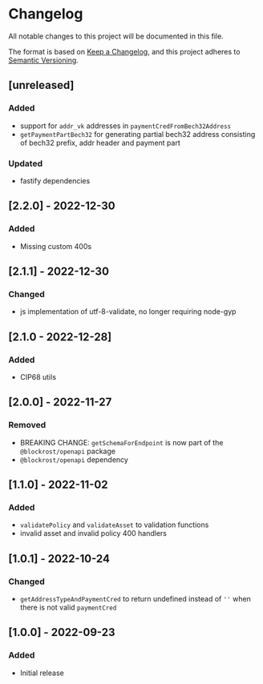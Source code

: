 # Changelog

All notable changes to this project will be documented in this file.

The format is based on [Keep a Changelog](https://keepachangelog.com/en/1.0.0/),
and this project adheres to [Semantic Versioning](https://semver.org/spec/v2.0.0.html).

## [unreleased]

### Added

- support for `addr_vk` addresses in `paymentCredFromBech32Address`
- `getPaymentPartBech32` for generating partial bech32 address consisting of bech32 prefix, addr header and payment part

### Updated

- fastify dependencies

## [2.2.0] - 2022-12-30

### Added

- Missing custom 400s

## [2.1.1] - 2022-12-30

### Changed

- js implementation of utf-8-validate, no longer requiring node-gyp

## [2.1.0 - 2022-12-28]

### Added

- CIP68 utils

## [2.0.0] - 2022-11-27

### Removed

- BREAKING CHANGE: `getSchemaForEndpoint` is now part of the `@blockrost/openapi` package
- `@blockrost/openapi` dependency

## [1.1.0] - 2022-11-02

### Added

- `validatePolicy` and `validateAsset` to validation functions
- invalid asset and invalid policy 400 handlers

## [1.0.1] - 2022-10-24

### Changed

- `getAddressTypeAndPaymentCred` to return undefined instead of `''` when there is not valid `paymentCred`

## [1.0.0] - 2022-09-23

### Added

- Initial release

